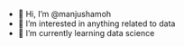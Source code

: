 - 👋 Hi, I’m @manjushamoh
- 👀 I’m interested in anything related to data 
- 🌱 I’m currently learning data science


<!---
manjushamoh/manjushamoh is a ✨ special ✨ repository because its `README.md` (this file) appears on your GitHub profile.
You can click the Preview link to take a look at your changes.
--->
